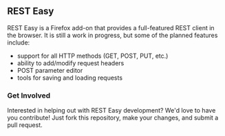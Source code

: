 ## REST Easy

REST Easy is a Firefox add-on that provides a full-featured REST client in the browser. It is still a work in progress, but some of the planned features include:

 - support for all HTTP methods (GET, POST, PUT, etc.)
 - ability to add/modify request headers
 - POST parameter editor
 - tools for saving and loading requests

### Get Involved

Interested in helping out with REST Easy development? We'd love to have you contribute! Just fork this repository, make your changes, and submit a pull request.
